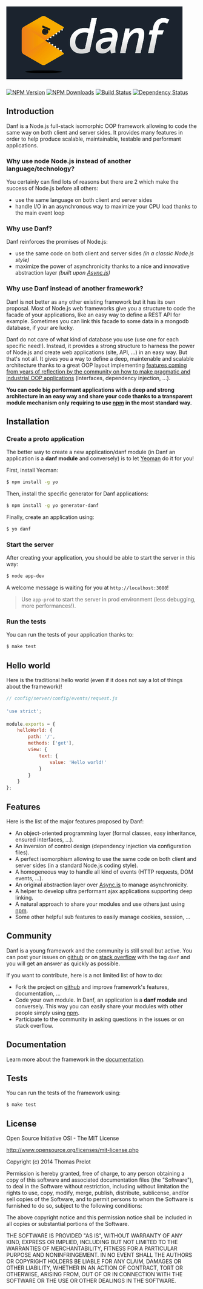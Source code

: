 ![Danf](resource/public/img/small-logo.jpg)
===========================================

[![NPM Version][npm-image]][npm-url]
[![NPM Downloads][downloads-image]][downloads-url]
[![Build Status][travis-image]][travis-url]
[![Dependency Status][versioneye-image]][versioneye-url]

Introduction
------------

Danf is a Node.js full-stack isomorphic OOP framework allowing to code the same way on both client and server sides. It provides many features in order to help produce scalable, maintainable, testable and performant applications.

### Why use node Node.js instead of another language/technology?

You certainly can find lots of reasons but there are 2 which make the success of Node.js before all others:
- use the same language on both client and server sides
- handle I/O in an asynchronous way to maximize your CPU load thanks to the main event loop

### Why use Danf?

Danf reinforces the promises of Node.js:
- use the same code on both client and server sides *(in a classic Node.js style)*
- maximize the power of asynchronicity thanks to a nice and innovative abstraction layer *(built upon [Async.js](https://github.com/caolan/async))*

### Why use Danf instead of another framework?

Danf is not better as any other existing framework but it has its own proposal. Most of Node.js web frameworks give you a structure to code the facade of your applications, like an easy way to define a REST API for example. Sometimes you can link this facade to some data in a mongodb database, if your are lucky.

Danf do not care of what kind of database you use (use one for each specific need!). Instead, it provides a strong structure to harness the power of Node.js and create web applications (site, API, ...) in an easy way. But that's not all. It gives you a way to define a deep, maintenable and scalable architecture thanks to a great OOP layout implementing [features coming from years of reflection by the community on how to make pragmatic and industrial OOP applications](resource/private/doc/concepts.md) (interfaces, dependency injection, ...).

**You can code big performant applications with a deep and strong architecture in an easy way and share your code thanks to a transparent module mechanism only requiring to use [npm](https://www.npmjs.com/) in the most standard way.**

Installation
------------

### Create a proto application

The better way to create a new application/danf module (in Danf an application is a **danf module** and conversely) is to let [Yeoman](http://yeoman.io/) do it for you!

First, install Yeoman:
```sh
$ npm install -g yo
```

Then, install the specific generator for Danf applications:
```sh
$ npm install -g yo generator-danf
```

Finally, create an application using:
```sh
$ yo danf
```

### Start the server

After creating your application, you should be able to start the server in this way:
```sh
$ node app-dev
```

A welcome message is waiting for you at `http://localhost:3080`!

> Use `app-prod` to start the server in prod environment (less debugging, more performances!).

### Run the tests

You can run the tests of your application thanks to:
```sh
$ make test
```

Hello world
-----------

Here is the traditional hello world (even if it does not say a lot of things about the framework)!

```javascript
// config/server/config/events/request.js

'use strict';

module.exports = {
    helloWorld: {
        path: '/',
        methods: ['get'],
        view: {
            text: {
                value: 'Hello world!'
            }
        }
    }
};
```

Features
--------

Here is the list of the major features proposed by Danf:
- An object-oriented programming layer (formal classes, easy inheritance, ensured interfaces, ...).
- An inversion of control design (dependency injection via configuration files).
- A perfect isomorphism allowing to use the same code on both client and server sides (in a standard Node.js coding style).
- A homogeneous way to handle all kind of events (HTTP requests, DOM events, ...).
- An original abstraction layer over [Async.js](https://github.com/caolan/async) to manage asynchronicity.
- A helper to develop ultra performant ajax applications supporting deep linking.
- A natural approach to share your modules and use others just using [npm](https://www.npmjs.com/).
- Some other helpful sub features to easily manage cookies, session, ...

Community
---------

Danf is a young framework and the community is still small but active. You can post your issues on [github](https://github.com/gnodi/danf/issues) or on [stack overflow](http://stackoverflow.com/) with the tag `danf` and you will get an answer as quickly as possible.

If you want to contribute, here is a not limited list of how to do:

- Fork the project on [github](https://github.com/gnodi/danf) and improve framework's features, documentation, ...
- Code your own module. In Danf, an application is a **danf module** and conversely. This way you can easily share your modules with other people simply using [npm](https://www.npmjs.com/).
- Participate to the community in asking questions in the issues or on stack overflow.

Documentation
-------------

Learn more about the framework in the [documentation](resource/private/doc/index.md).

Tests
-----

You can run the tests of the framework using:
```sh
$ make test
```

License
-------

Open Source Initiative OSI - The MIT License

http://www.opensource.org/licenses/mit-license.php

Copyright (c) 2014 Thomas Prelot

Permission is hereby granted, free of charge, to any person obtaining
a copy of this software and associated documentation files (the
"Software"), to deal in the Software without restriction, including
without limitation the rights to use, copy, modify, merge, publish,
distribute, sublicense, and/or sell copies of the Software, and to
permit persons to whom the Software is furnished to do so, subject to
the following conditions:

The above copyright notice and this permission notice shall be
included in all copies or substantial portions of the Software.

THE SOFTWARE IS PROVIDED "AS IS", WITHOUT WARRANTY OF ANY KIND,
EXPRESS OR IMPLIED, INCLUDING BUT NOT LIMITED TO THE WARRANTIES OF
MERCHANTABILITY, FITNESS FOR A PARTICULAR PURPOSE AND
NONINFRINGEMENT. IN NO EVENT SHALL THE AUTHORS OR COPYRIGHT HOLDERS BE
LIABLE FOR ANY CLAIM, DAMAGES OR OTHER LIABILITY, WHETHER IN AN ACTION
OF CONTRACT, TORT OR OTHERWISE, ARISING FROM, OUT OF OR IN CONNECTION
WITH THE SOFTWARE OR THE USE OR OTHER DEALINGS IN THE SOFTWARE.

[npm-image]: https://img.shields.io/npm/v/danf.svg?style=flat
[npm-url]: https://npmjs.org/package/danf
[downloads-image]: https://img.shields.io/npm/dm/danf.svg?style=flat
[downloads-url]: https://npmjs.org/package/danf
[travis-image]: https://img.shields.io/travis/gnodi/danf.svg?style=flat
[travis-url]: https://travis-ci.org/gnodi/danf
[versioneye-image]:https://www.versioneye.com/user/projects/54da27f8c1bbbd5f8200020a/badge.svg?style=flat
[versioneye-url]:https://www.versioneye.com/user/projects/54da27f8c1bbbd5f8200020a